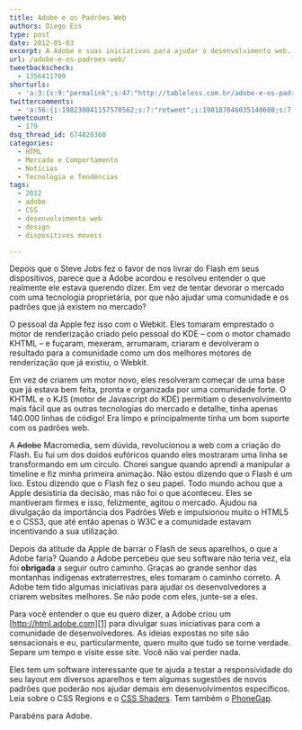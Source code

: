 ```yaml
---
title: Adobe e os Padrões Web
authors: Diego Eis
type: post
date: 2012-05-03
excerpt: A Adobe e suas iniciativas para ajudar o desenvolvimento web.
url: /adobe-e-os-padroes-web/
tweetbackscheck:
  - 1356411709
shorturls:
  - 'a:3:{s:9:"permalink";s:47:"http://tableless.com.br/adobe-e-os-padroes-web/";s:7:"tinyurl";s:26:"http://tinyurl.com/cxa5skr";s:4:"isgd";s:19:"http://is.gd/mam7R3";}'
twittercomments:
  - 'a:56:{i:198230041157570562;s:7:"retweet";i:198187046035140608;s:7:"retweet";i:198403554241814528;s:7:"retweet";i:198401882551623681;s:7:"retweet";i:198398594842238980;s:7:"retweet";i:198398260514267137;s:7:"retweet";i:198397215255969792;s:7:"retweet";i:198367603306135553;s:7:"retweet";i:198243518001590272;s:7:"retweet";i:198228985526759424;s:7:"retweet";i:198218915195781121;s:7:"retweet";i:198189409802260481;s:7:"retweet";i:198185256132689921;s:7:"retweet";i:198175865111199745;s:7:"retweet";i:198175257616580608;s:7:"retweet";i:198175166910570496;s:7:"retweet";i:202802586309496832;s:7:"retweet";i:202760840288538624;s:7:"retweet";i:202746406652481537;s:7:"retweet";i:202745706128228352;s:7:"retweet";i:200270005605122048;s:7:"retweet";i:207126585084612611;s:7:"retweet";i:207094785830424576;s:7:"retweet";i:207094642469126146;s:7:"retweet";i:207094526119124993;s:7:"retweet";i:207083392087498752;s:7:"retweet";i:206839689192284160;s:7:"retweet";i:206793764545642496;s:7:"retweet";i:206789058532343808;s:7:"retweet";i:213347984463757312;s:7:"retweet";i:213261216381014016;s:7:"retweet";i:213256545285320705;s:7:"retweet";i:213254994147815424;s:7:"retweet";i:217242514044887040;s:7:"retweet";i:217242487255863297;s:7:"retweet";i:217241042276200449;s:7:"retweet";i:225289159588315137;s:7:"retweet";i:225216445422903296;s:7:"retweet";i:225213627894992897;s:7:"retweet";i:231020626167607296;s:7:"retweet";i:231015935153147905;s:7:"retweet";i:231014304835579904;s:7:"retweet";i:231012615135064064;s:7:"retweet";i:248811604379045888;s:7:"retweet";i:248787061866389505;s:7:"retweet";i:258920620824330241;s:7:"retweet";i:258918446748819456;s:7:"retweet";i:258915718047866881;s:7:"retweet";i:266600793963110401;s:7:"retweet";i:266515337263058944;s:7:"retweet";i:266515275476762625;s:7:"retweet";i:266514502235856896;s:7:"retweet";i:266511992041402372;s:7:"retweet";i:266511927692369920;s:7:"retweet";i:279195512849195009;s:7:"retweet";i:279194326649667584;s:7:"retweet";}'
tweetcount:
  - 179
dsq_thread_id: 674820360
categories:
  - HTML
  - Mercado e Comportamento
  - Notícias
  - Tecnologia e Tendências
tags:
  - 2012
  - adobe
  - CSS
  - desenvolvimento web
  - design
  - dispositivos moveis

---
```

Depois que o Steve Jobs fez o favor de nos livrar do Flash em seus dispositivos, parece que a Adobe acordou e resolveu entender o que realmente ele estava querendo dizer. Em vez de tentar devorar o mercado com uma tecnologia proprietária, por que não ajudar uma comunidade e os padrões que já existem no mercado?

O pessoal da Apple fez isso com o Webkit. Eles tomaram emprestado o motor de renderização criado pelo pessoal do KDE &#8211; com o motor chamado KHTML &#8211; e fuçaram, mexeram, arrumaram, criaram e devolveram o resultado para a comunidade como um dos melhores motores de renderização que já existiu, o Webkit.

Em vez de criarem um motor novo, eles resolveram começar de uma base que já estava bem feita, pronta e organizada por uma comunidade forte. O KHTML e o KJS (motor de Javascript do KDE) permitiam o desenvolvimento mais fácil que as outras tecnologias do mercado e detalhe, tinha apenas 140.000 linhas de código! Era limpo e principalmente tinha um bom suporte com os padrões web.

A <del>Adobe</del> Macromedia, sem dúvida, revolucionou a web com a criação do Flash. Eu fui um dos doidos eufóricos quando eles mostraram uma linha se transformando em um circulo. Chorei sangue quando aprendi a manipular a timeline e fiz minha primeira animação. Não estou dizendo que o Flash é um lixo. Estou dizendo que o Flash fez o seu papel. Todo mundo achou que a Apple desistiria da decisão, mas não foi o que aconteceu. Eles se mantiveram firmes e isso, felizmente, agitou o mercado. Ajudou na divulgação da importância dos Padrões Web e impulsionou muito o HTML5 e o CSS3, que até então apenas o W3C e a comunidade estavam incentivando a sua utilização. 

Depois da atitude da Apple de barrar o Flash de seus aparelhos, o que a Adobe faria? Quando a Adobe percebeu que seu software não teria vez, ela foi **obrigada** a seguir outro caminho. Graças ao grande senhor das montanhas indígenas extraterrestres, eles tomaram o caminho correto. A Adobe tem tido algumas iniciativas para ajudar os desenvolvedores a criarem websites melhores. Se não pode com eles, junte-se a eles.

Para você entender o que eu quero dizer, a Adobe criou um [http://html.adobe.com][1] para divulgar suas iniciativas para com a comunidade de desenvolvedores. As ideias expostas no site são sensacionais e eu, particularmente, quero muito que tudo se torne verdade. Separe um tempo e visite esse site. Você não vai perder nada.

Eles tem um software interessante que te ajuda a testar a responsividade do seu layout em diversos aparelhos e tem algumas sugestões de novos padrões que poderão nos ajudar demais em desenvolvimentos específicos. Leia sobre o CSS Regions e o [CSS Shaders][2]. Tem também o [PhoneGap][3].

Parabéns para Adobe.

 [1]: http://html.adobe.com/
 [2]: http://tableless.com.br/introducao-ao-css-shaders/ "Introdução ao CSS Shaders – Parte 1"
 [3]: http://html.adobe.com/toolsandservices/phonegap/